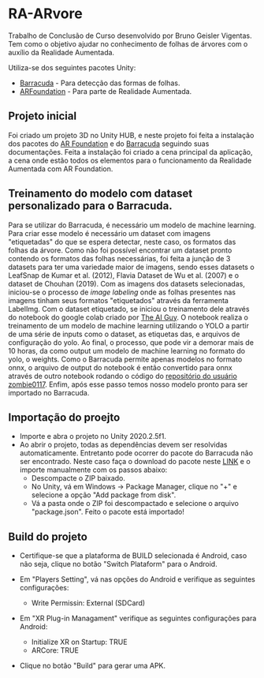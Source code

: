 # RA-ARvore

Trabalho de Conclusão de Curso desenvolvido por Bruno Geisler Vigentas.  
Tem como o objetivo ajudar no conhecimento de folhas de árvores com o auxílio da Realidade Aumentada.  

Utiliza-se dos seguintes pacotes Unity:

* [Barracuda](https://docs.unity3d.com/Packages/com.unity.barracuda@2.0/manual/index.html) - Para detecção das formas de folhas.
* [ARFoundation](https://unity.com/unity/features/arfoundation) - Para parte de Realidade Aumentada.

## Projeto inicial

Foi criado um projeto 3D no Unity HUB, e neste projeto foi feita a instalação dos pacotes do [AR Foundation](https://docs.unity3d.com/Packages/com.unity.xr.arfoundation@4.2/manual/index.html) e do [Barracuda](https://docs.unity3d.com/Packages/com.unity.barracuda@1.0/manual/Installing.html) seguindo suas documentações. Feita a instalação foi criado a cena principal da aplicação, a cena onde estão todos os elementos para o funcionamento da Realidade Aumentada com AR Foundation.

## Treinamento do modelo com dataset personalizado para o Barracuda.

Para se utilizar do Barracuda, é necessário um modelo de machine learning. Para criar esse modelo é necessário um dataset com imagens "etiquetadas" do que se espera detectar, neste caso, os formatos das folhas da árvore. Como não foi possível encontrar um dataset pronto contendo os formatos das folhas necessárias, foi feita a junção de 3 datasets para ter uma variedade maior de imagens, sendo esses datasets o LeafSnap de Kumar et al. (2012), Flavia Dataset de Wu et al. (2007) e o dataset de Chouhan (2019). Com as imagens dos datasets selecionadas, iniciou-se o processo de _image labeling_ onde as folhas presentes nas imagens tinham seus formatos "etiquetados" através da ferramenta LabelImg. 
Com o dataset etiquetado, se iniciou o treinamento dele através do notebook do google colab criado por [The AI Guy](https://colab.research.google.com/drive/1Mh2HP_Mfxoao6qNFbhfV3u28tG8jAVGk). O notebook realiza o treinamento de um modelo de machine learning utilizando o YOLO a partir de uma série de inputs como o dataset, as etiquetas das, e arquivos de configuração do yolo. Ao final, o processo, que pode vir a demorar mais de 10 horas, da como output um modelo de machine learning no formato do yolo, o weights. Como o Barracuda permite apenas modelos no formato onnx, o arquivo de output do notebook é então convertido para onnx através de outro notebook rodando o código do [repositório do usuário zombie0117](https://github.com/zombie0117/yolov3-tiny-onnx-TensorRT). Enfim, após esse passo temos nosso modelo pronto para ser importado no Barracuda.

## Importação do proejto

- Importe e abra o projeto no Unity 2020.2.5f1.
- Ao abrir o projeto, todas as dependências devem ser resolvidas automaticamente. Entretanto pode ocorrer do pacote do Barracuda não ser encontrado. Neste caso faça o download do pacote neste [LINK](https://drive.google.com/file/d/1oFz3Wp8JN8eiXvkbVCddeuJjX7WS7cG9/view?usp=sharing) e o importe manualmente com os passos abaixo:
  - Descompacte o ZIP baixado.
  - No Unity, vá em Windows -> Package Manager, clique no "+" e selecione a opção "Add package from disk".
  - Vá a pasta onde o ZIP foi descompactado e selecione o arquivo "package.json". Feito o pacote está importado!

## Build do projeto
- Certifique-se que a plataforma de BUILD selecionada é Android, caso não seja, clique no botão "Switch Plataform" para o Android.
- Em "Players Setting", vá nas opções do Android e verifique as seguintes configurações:
  - Write Permissin: External (SDCard)
- Em "XR Plug-in Managament" verifique as seguintes configurações para Android:
  - Initialize XR on Startup: TRUE
  - ARCore: TRUE
  
 - Clique no botão "Build" para gerar uma APK. 




